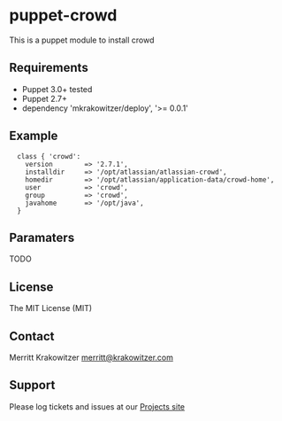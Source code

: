puppet-crowd
=================

This is a puppet module to install crowd

Requirements
------------
* Puppet 3.0+ tested 
* Puppet 2.7+
* dependency 'mkrakowitzer/deploy', '>= 0.0.1'

Example
-------
```puppet
  class { 'crowd':
    version        => '2.7.1',
    installdir     => '/opt/atlassian/atlassian-crowd',
    homedir        => '/opt/atlassian/application-data/crowd-home',
    user           => 'crowd',
    group          => 'crowd',
    javahome       => '/opt/java',
  }
```
Paramaters
----------
TODO

License
-------
The MIT License (MIT)

Contact
-------
Merritt Krakowitzer merritt@krakowitzer.com

Support
-------

Please log tickets and issues at our [Projects site](http://github.com/mkrakowitzer/puppet-crowd)

